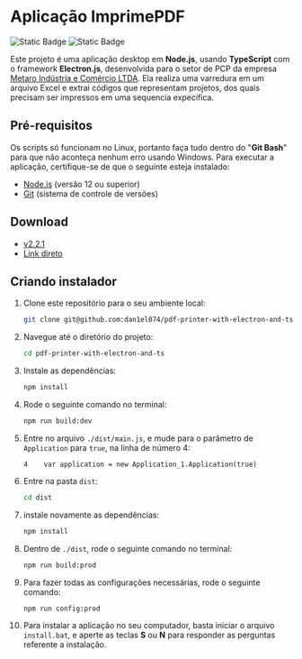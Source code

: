 # Aplicação ImprimePDF

![Static Badge](https://img.shields.io/badge/status-finished-green) ![Static Badge](https://img.shields.io/badge/release-v2.2.1-blue)

Este projeto é uma aplicação desktop em **Node.js**, usando **TypeScript** com o framework **Electron.js**, desenvolvida para o setor de PCP da empresa [Metaro Indústria e Comércio LTDA](https://www.metaro.com.br). Ela realiza uma varredura em um arquivo Excel e extrai códigos que representam projetos, dos quais precisam ser impressos em uma sequencia expecífica.

## Pré-requisitos

Os scripts só funcionam no Linux, portanto faça tudo dentro do "**Git Bash**" para que não aconteça nenhum erro usando Windows. Para executar a aplicação, certifique-se de que o seguinte esteja instalado:

- [Node.js](https://nodejs.org/en/download/current) (versão 12 ou superior)
- [Git](https://git-scm.com/download/win) (sistema de controle de versões)

## Download

- [v2.2.1](https://github.com/dan1el074/pdf-printer-with-electron-and-ts/releases/tag/stable)
- [Link direto](https://github.com/dan1el074/pdf-printer-with-electron-and-ts/releases/download/stable/imprimePDF-v2.2.1-setup.rar)

## Criando instalador

1. Clone este repositório para o seu ambiente local:

    ```bash
    git clone git@github.com:dan1el074/pdf-printer-with-electron-and-ts.git 
    ```

2. Navegue até o diretório do projeto:

    ```bash
    cd pdf-printer-with-electron-and-ts
    ```

3. Instale as dependências:

    ```bash
    npm install
    ```

4. Rode o seguinte comando no terminal:

    ```bash
    npm run build:dev
    ```

5. Entre no arquivo `./dist/main.js`, e mude para o parâmetro de `Application` para `true`, na linha de número 4:

    ```
    4    var application = new Application_1.Application(true) 
    ```
    
6. Entre na pasta `dist`:

    ```bash
    cd dist
    ```
    
7. instale novamente as dependências:

    ```bash
    npm install
    ```

8. Dentro de `./dist`, rode o seguinte comando no terminal:

    ```bash
    npm run build:prod
    ```

9. Para fazer todas as configurações necessárias, rode o seguinte comando:
    ```bash
    npm run config:prod
    ``` 
10. Para instalar a aplicação no seu computador, basta iniciar o arquivo `install.bat`, e aperte as teclas **S** ou **N** para responder as perguntas referente a instalação.
